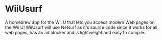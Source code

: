 # WiiUsurf
A homebrew app for the Wii U that lets you access modern Web pages on the Wii U!
WiiUsurf will use Netsurf as it's source code since it works for all web pages, has an ad blocker and is lightweight and easy to compile.
